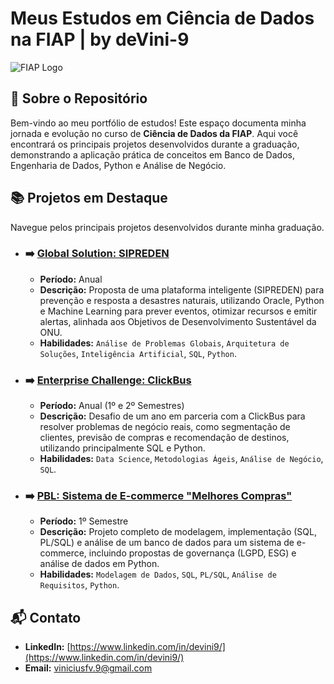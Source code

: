 # Meus Estudos em Ciência de Dados na FIAP | by deVini-9

![FIAP Logo](https://encrypted-tbn0.gstatic.com/images?q=tbn:ANd9GcRoO-axn_vlI0DNULspl1SvOiF7tvsDsfluGg&s)

## 🎯 Sobre o Repositório
Bem-vindo ao meu portfólio de estudos! Este espaço documenta minha jornada e evolução no curso de **Ciência de Dados da FIAP**. Aqui você encontrará os principais projetos desenvolvidos durante a graduação, demonstrando a aplicação prática de conceitos em Banco de Dados, Engenharia de Dados, Python e Análise de Negócio.

## 📚 Projetos em Destaque

Navegue pelos principais projetos desenvolvidos durante minha graduação.

* ### ➡️ [Global Solution: SIPREDEN](./Global_Solution/)
    * **Período:** Anual
    * **Descrição:** Proposta de uma plataforma inteligente (SIPREDEN) para prevenção e resposta a desastres naturais, utilizando Oracle, Python e Machine Learning para prever eventos, otimizar recursos e emitir alertas, alinhada aos Objetivos de Desenvolvimento Sustentável da ONU.
    * **Habilidades:** `Análise de Problemas Globais`, `Arquitetura de Soluções`, `Inteligência Artificial`, `SQL`, `Python`.

* ### ➡️ [Enterprise Challenge: ClickBus](./Enterprise_Challenge_ClickBus/)
    * **Período:** Anual (1º e 2º Semestres)
    * **Descrição:** Desafio de um ano em parceria com a ClickBus para resolver problemas de negócio reais, como segmentação de clientes, previsão de compras e recomendação de destinos, utilizando principalmente SQL e Python.
    * **Habilidades:** `Data Science`, `Metodologias Ágeis`, `Análise de Negócio`, `SQL`.

* ### ➡️ [PBL: Sistema de E-commerce "Melhores Compras"](./1_Semestre/PBL_Melhores_Compras/)
    * **Período:** 1º Semestre
    * **Descrição:** Projeto completo de modelagem, implementação (SQL, PL/SQL) e análise de um banco de dados para um sistema de e-commerce, incluindo propostas de governança (LGPD, ESG) e análise de dados em Python.
    * **Habilidades:** `Modelagem de Dados`, `SQL`, `PL/SQL`, `Análise de Requisitos`, `Python`.

## 📬 Contato
* **LinkedIn:** [https://www.linkedin.com/in/devini9/](https://www.linkedin.com/in/devini9/)
* **Email:** [viniciusfv.9@gmail.com](mailto:viniciusfv.9@gmail.com)